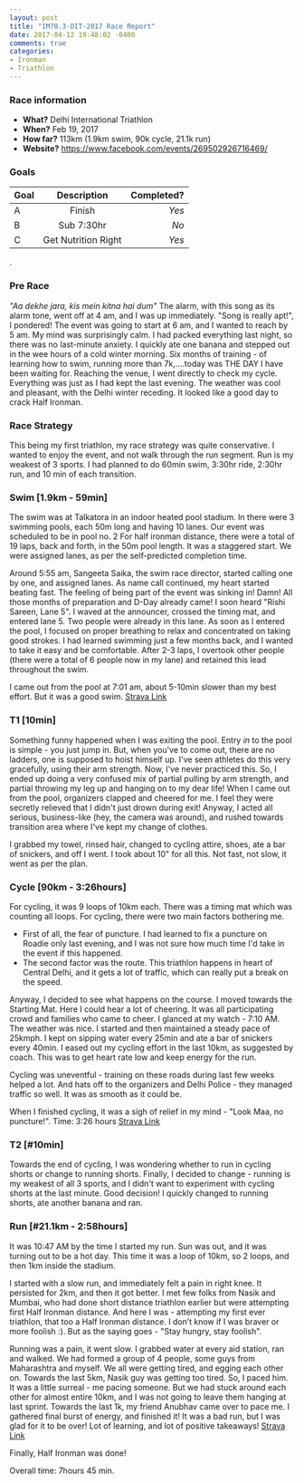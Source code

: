 ```yaml
---
layout: post
title: "IM70.3-DIT-2017 Race Report"
date: 2017-04-12 19:48:02 -0400
comments: true
categories: 
- Ironman
- Triathlon
---
```


### Race information
* **What?** Delhi International Triathlon
* **When?** Feb 19, 2017
* **How far?** 113km (1.9km swim, 90k cycle, 21.1k run)
* **Website?** https://www.facebook.com/events/269502926716469/

<!--more-->
### Goals

| Goal | Description | Completed? |
|------|:-----------:|-----------:|
| A |Finish | *Yes* |
| B |Sub 7:30hr | *No* |
| C |Get Nutrition Right | *Yes* |
    
.   

### Pre Race
*"Aa dekhe jara, kis mein kitna hai dum"*
The alarm, with this song as its alarm tone, went off at 4 am, and I was up immediately. "Song is really apt!", I pondered!
The event was going to start at 6 am, and I wanted to reach by 5 am.
My mind was surprisingly calm. I had packed everything last night, so there was no last-minute anxiety.
I quickly ate one banana and stepped out in the wee hours of a cold winter morning. Six months of training - of learning how to swim, running more than 7k,....today was THE DAY I have been waiting for.
Reaching the venue, I went directly to check my cycle. Everything was just as I had kept the last evening. The weather was cool and pleasant, with the Delhi winter receding. It looked like a good day to crack Half Ironman.


### Race Strategy
This being my first triathlon, my race strategy was quite conservative. I wanted to enjoy the event, and not walk through the run segment. Run is my weakest of 3 sports. I had planned to do 60min swim, 3:30hr ride, 2:30hr run, and 10 min of each transition.

### Swim [1.9km - 59min]

The swim was at Talkatora in an indoor heated pool stadium. In there were 3 swimming pools, each 50m long and having 10 lanes. Our event was scheduled to be in pool no. 2
For half ironman distance, there were a total of 19 laps, back and forth, in the 50m pool length. It was a staggered start. We were assigned lanes, as per the self-predicted completion time.

Around 5:55 am, Sangeeta Saika, the swim race director, started calling one by one, and assigned lanes.
As name call continued, my heart started beating fast. The feeling of being part of the event was sinking in! Damn! All those months of preparation and D-Day already came!
I soon heard "Rishi Sareen, Lane 5". I waved at the announcer, crossed the timing mat, and entered lane 5. Two people were already in this lane.
As soon as I entered the pool, I focused on proper breathing to relax and concentrated on taking good strokes. I had learned swimming just a few months back, and I wanted to take it easy and be comfortable.
After 2-3 laps, I overtook other people (there were a total of 6 people now in my lane) and retained this lead throughout the swim.

I came out from the pool at 7:01 am, about 5-10min slower than my best effort. But it was a good swim.
[Strava Link](https://www.strava.com/activities/871674073)

### T1 [10min]
Something funny happened when I was exiting the pool. Entry *in* to the pool is simple - you just jump in. But, when you've to come out, there are no ladders, one is supposed to hoist himself up. I've seen athletes do this very gracefully, using their arm strength. Now, I've never practiced this. So, I ended up doing a very confused mix of partial pulling by arm strength, and partial throwing my leg up and hanging on to my dear life!
When I came out from the pool, organizers clapped and cheered for me. I feel they were secretly relieved that I didn't just drown during exit! Anyway, I acted all serious, business-like (hey, the camera was around), and rushed towards transition area where I've kept my change of clothes.

I grabbed my towel, rinsed hair, changed to cycling attire, shoes, ate a bar of snickers, and off I went.
I took about 10" for all this. Not fast, not slow, it went as per the plan.

### Cycle [90km - 3:26hours]
For cycling, it was 9 loops of 10km each. There was a timing mat which was counting all loops.
For cycling, there were two main factors bothering me.
- First of all, the fear of puncture. I had learned to fix a puncture on Roadie only last evening, and I was not sure how much time I'd take in the event if this happened.
- The second factor was the route. This triathlon happens in heart of Central Delhi, and it gets a lot of traffic, which can really put a break on the speed.


Anyway, I decided to see what happens on the course. I moved towards the Starting Mat. Here I could hear a lot of cheering. It was all participating crowd and families who came to cheer.
I glanced at my watch - 7:10 AM. The weather was nice.
I started and then maintained a steady pace of 25kmph. I kept on sipping water every 25min and ate a bar of snickers every 40min.
I eased out my cycling effort in the last 10km, as suggested by coach. This was to get heart rate low and keep energy for the run.

Cycling was uneventful - training on these roads during last few weeks helped a lot. And hats off to the organizers and Delhi Police - they managed traffic so well. It was as smooth as it could be.

When I finished cycling, it was a sigh of relief in my mind - "Look Maa, no puncture!".
Time: 3:26 hours
[Strava Link](https://www.strava.com/activities/871526263)

### T2 [#10min]
Towards the end of cycling, I was wondering whether to run in cycling shorts or change to running shorts. Finally, I decided to change - running is my weakest of all 3 sports, and I didn't want to experiment with cycling shorts at the last minute. Good decision! I quickly changed to running shorts, ate another banana and ran.


### Run [#21.1km - 2:58hours]
It was 10:47 AM by the time I started my run. Sun was out, and it was turning out to be a hot day. This time it was a loop of 10km, so 2 loops, and then 1km inside the stadium.

I started with a slow run, and immediately felt a pain in right knee. It persisted for 2km, and then it got better. I met few folks from Nasik and Mumbai, who had done short distance triathlon earlier but were attempting first Half Ironman distance. And here I was - attempting my first ever triathlon, that too a Half Ironman distance. I don’t know if I was braver or more foolish :). But as the saying goes - "Stay hungry, stay foolish".

Running was a pain, it went slow. I grabbed water at every aid station, ran and walked. We had formed a group of 4 people, some guys from Maharashtra and myself. We all were getting tired, and egging each other on. Towards the last 5km, Nasik guy was getting too tired. So, I paced him. It was a little surreal - me pacing someone. But we had stuck around each other for almost entire 10km, and I was not going to leave them hanging at last sprint.
Towards the last 1k, my friend Anubhav came over to pace me. I gathered final burst of energy, and finished it!
It was a bad run, but I was glad for it to be over! Lot of learning, and lot of positive takeaways!
[Strava Link](https://www.strava.com/activities/871601691)

Finally, Half Ironman was done!

Overall time: 7hours 45 min.


